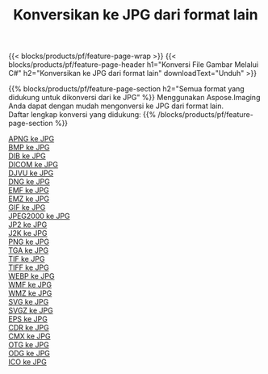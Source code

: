 ﻿---
title: Konversikan ke JPG dari format lain 
weight: 3920
url: /id/net/conversion/to/jpg 
lang: id
langdirlevel: 2
locales: zh-hans,ja,it,ru,de,es,fr,nl,id,lt,pl,pt,vi,tr,ko,zh-hant,ar,hi,th,sv,cs,uk,he
description: Menggunakan Aspose.Imaging Anda dapat dengan mudah mengonversi ke JPG dari format lain
---

{{< blocks/products/pf/feature-page-wrap >}}
{{< blocks/products/pf/feature-page-header h1="Konversi File Gambar Melalui C#" h2="Konversikan ke JPG dari format lain" downloadText="Unduh" >}}


{{% blocks/products/pf/feature-page-section  h2="Semua format yang didukung untuk dikonversi dari ke JPG" %}}
Menggunakan Aspose.Imaging Anda dapat dengan mudah mengonversi ke JPG dari format lain.
<br/>
Daftar lengkap konversi yang didukung:
{{% /blocks/products/pf/feature-page-section %}}
<div class="container-fluid productfamilypage bg-gray">
    <div class="convertypes bg-gray agp-content section">
        <div class="container">
		<div class="row other-converters">
		    <div class='col-md-2 other-converter remove-lp remove-rp'><a href="/imaging/id/net/conversion/apng-to-jpg" >APNG ke JPG</a></div>
<div class='col-md-2 other-converter remove-lp remove-rp'><a href="/imaging/id/net/conversion/bmp-to-jpg" >BMP ke JPG</a></div>
<div class='col-md-2 other-converter remove-lp remove-rp'><a href="/imaging/id/net/conversion/dib-to-jpg" >DIB ke JPG</a></div>
<div class='col-md-2 other-converter remove-lp remove-rp'><a href="/imaging/id/net/conversion/dicom-to-jpg" >DICOM ke JPG</a></div>
<div class='col-md-2 other-converter remove-lp remove-rp'><a href="/imaging/id/net/conversion/djvu-to-jpg" >DJVU ke JPG</a></div>
<div class='col-md-2 other-converter remove-lp remove-rp'><a href="/imaging/id/net/conversion/dng-to-jpg" >DNG ke JPG</a></div>
<div class='col-md-2 other-converter remove-lp remove-rp'><a href="/imaging/id/net/conversion/emf-to-jpg" >EMF ke JPG</a></div>
<div class='col-md-2 other-converter remove-lp remove-rp'><a href="/imaging/id/net/conversion/emz-to-jpg" >EMZ ke JPG</a></div>
<div class='col-md-2 other-converter remove-lp remove-rp'><a href="/imaging/id/net/conversion/gif-to-jpg" >GIF ke JPG</a></div>
<div class='col-md-2 other-converter remove-lp remove-rp'><a href="/imaging/id/net/conversion/jpeg2000-to-jpg" >JPEG2000 ke JPG</a></div>
<div class='col-md-2 other-converter remove-lp remove-rp'><a href="/imaging/id/net/conversion/jp2-to-jpg" >JP2 ke JPG</a></div>
<div class='col-md-2 other-converter remove-lp remove-rp'><a href="/imaging/id/net/conversion/j2k-to-jpg" >J2K ke JPG</a></div>
<div class='col-md-2 other-converter remove-lp remove-rp'><a href="/imaging/id/net/conversion/png-to-jpg" >PNG ke JPG</a></div>
<div class='col-md-2 other-converter remove-lp remove-rp'><a href="/imaging/id/net/conversion/tga-to-jpg" >TGA ke JPG</a></div>
<div class='col-md-2 other-converter remove-lp remove-rp'><a href="/imaging/id/net/conversion/tif-to-jpg" >TIF ke JPG</a></div>
<div class='col-md-2 other-converter remove-lp remove-rp'><a href="/imaging/id/net/conversion/tiff-to-jpg" >TIFF ke JPG</a></div>
<div class='col-md-2 other-converter remove-lp remove-rp'><a href="/imaging/id/net/conversion/webp-to-jpg" >WEBP ke JPG</a></div>
<div class='col-md-2 other-converter remove-lp remove-rp'><a href="/imaging/id/net/conversion/wmf-to-jpg" >WMF ke JPG</a></div>
<div class='col-md-2 other-converter remove-lp remove-rp'><a href="/imaging/id/net/conversion/wmz-to-jpg" >WMZ ke JPG</a></div>
<div class='col-md-2 other-converter remove-lp remove-rp'><a href="/imaging/id/net/conversion/svg-to-jpg" >SVG ke JPG</a></div>
<div class='col-md-2 other-converter remove-lp remove-rp'><a href="/imaging/id/net/conversion/svgz-to-jpg" >SVGZ ke JPG</a></div>
<div class='col-md-2 other-converter remove-lp remove-rp'><a href="/imaging/id/net/conversion/eps-to-jpg" >EPS ke JPG</a></div>
<div class='col-md-2 other-converter remove-lp remove-rp'><a href="/imaging/id/net/conversion/cdr-to-jpg" >CDR ke JPG</a></div>
<div class='col-md-2 other-converter remove-lp remove-rp'><a href="/imaging/id/net/conversion/cmx-to-jpg" >CMX ke JPG</a></div>
<div class='col-md-2 other-converter remove-lp remove-rp'><a href="/imaging/id/net/conversion/otg-to-jpg" >OTG ke JPG</a></div>
<div class='col-md-2 other-converter remove-lp remove-rp'><a href="/imaging/id/net/conversion/odg-to-jpg" >ODG ke JPG</a></div>
<div class='col-md-2 other-converter remove-lp remove-rp'><a href="/imaging/id/net/conversion/ico-to-jpg" >ICO ke JPG</a></div>
                </div>
        </div>
    </div>
</div>
<br/>

